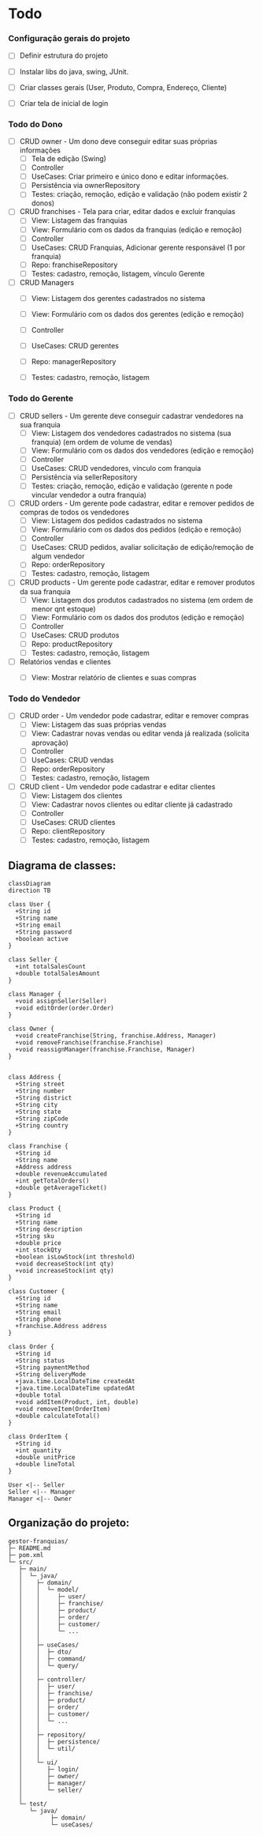 # Todo

### Configuração gerais do projeto
- [ ] Definir estrutura do projeto
- [ ] Instalar libs do java, swing, JUnit.
- [ ] Criar classes gerais (User, Produto, Compra, Endereço, Cliente)
- [ ] Criar tela de inicial de login


### Todo do Dono
- [ ] CRUD owner - Um dono deve conseguir editar suas próprias informações
  - [ ] Tela de edição (Swing)
  - [ ] Controller
  - [ ] UseCases: Criar primeiro e único dono e editar informações.
  - [ ] Persistência via ownerRepository
  - [ ] Testes: criação, remoção, edição e validação (não podem existir 2 donos)

- [ ] CRUD franchises - Tela para criar, editar dados e excluir franquias
  - [ ] View: Listagem das franquias
  - [ ] View: Formulário com os dados da franquias (edição e remoção)
  - [ ] Controller
  - [ ] UseCases: CRUD Franquias, Adicionar gerente responsável (1 por franquia)
  - [ ] Repo: franchiseRepository
  - [ ] Testes: cadastro, remoção, listagem, vínculo Gerente

- [ ] CRUD Managers
  - [ ] View: Listagem dos gerentes cadastrados no sistema
  - [ ] View: Formulário com os dados dos gerentes (edição e remoção)
  - [ ] Controller
  - [ ] UseCases: CRUD gerentes
  - [ ] Repo: managerRepository
  - [ ] Testes: cadastro, remoção, listagem


### Todo do Gerente
- [ ] CRUD sellers - Um gerente deve conseguir cadastrar vendedores na sua franquia
  - [ ] View: Listagem dos vendedores cadastrados no sistema (sua franquia) (em ordem de volume de vendas)
  - [ ] View: Formulário com os dados dos vendedores (edição e remoção)
  - [ ] Controller
  - [ ] UseCases: CRUD vendedores, vínculo com franquia
  - [ ] Persistência via sellerRepository
  - [ ] Testes: criação, remoção, edição e validação (gerente n pode vincular vendedor a outra franquia)

- [ ] CRUD orders - Um gerente pode cadastrar, editar e remover pedidos de compras de todos os vendedores
  - [ ] View: Listagem dos pedidos cadastrados no sistema
  - [ ] View: Formulário com os dados dos pedidos (edição e remoção)
  - [ ] Controller
  - [ ] UseCases: CRUD pedidos, avaliar solicitação de edição/remoção de algum vendedor
  - [ ] Repo: orderRepository
  - [ ] Testes: cadastro, remoção, listagem

- [ ] CRUD products - Um gerente pode cadastrar, editar e remover produtos da sua franquia
  - [ ] View: Listagem dos produtos cadastrados no sistema (em ordem de menor qnt estoque)
  - [ ] View: Formulário com os dados dos produtos (edição e remoção)
  - [ ] Controller
  - [ ] UseCases: CRUD produtos
  - [ ] Repo: productRepository
  - [ ] Testes: cadastro, remoção, listagem

- [ ] Relatórios vendas e clientes
  - [ ] View: Mostrar relatório de clientes e suas compras


### Todo do Vendedor
- [ ] CRUD order - Um vendedor pode cadastrar, editar e remover compras
  - [ ] View: Listagem das suas próprias vendas
  - [ ] View: Cadastrar novas vendas ou editar venda já realizada (solicita aprovação)
  - [ ] Controller
  - [ ] UseCases: CRUD vendas
  - [ ] Repo: orderRepository
  - [ ] Testes: cadastro, remoção, listagem

- [ ] CRUD client - Um vendedor pode cadastrar e editar clientes
  - [ ] View: Listagem dos clientes
  - [ ] View: Cadastrar novos clientes ou editar cliente já cadastrado
  - [ ] Controller
  - [ ] UseCases: CRUD clientes
  - [ ] Repo: clientRepository
  - [ ] Testes: cadastro, remoção, listagem

## Diagrama de classes:
``` mermaid
classDiagram
direction TB

class User {
  +String id
  +String name
  +String email
  +String password
  +boolean active
}

class Seller {
  +int totalSalesCount
  +double totalSalesAmount
}

class Manager {
  +void assignSeller(Seller)
  +void editOrder(order.Order)
}

class Owner {
  +void createFranchise(String, franchise.Address, Manager)
  +void removeFranchise(franchise.Franchise)
  +void reassignManager(franchise.Franchise, Manager)
}


class Address {
  +String street
  +String number
  +String district
  +String city
  +String state
  +String zipCode
  +String country
}

class Franchise {
  +String id
  +String name
  +Address address
  +double revenueAccumulated
  +int getTotalOrders()
  +double getAverageTicket()
}

class Product {
  +String id
  +String name
  +String description
  +String sku
  +double price
  +int stockQty
  +boolean isLowStock(int threshold)
  +void decreaseStock(int qty)
  +void increaseStock(int qty)
}

class Customer {
  +String id
  +String name
  +String email
  +String phone
  +franchise.Address address
}

class Order {
  +String id
  +String status
  +String paymentMethod
  +String deliveryMode
  +java.time.LocalDateTime createdAt
  +java.time.LocalDateTime updatedAt
  +double total
  +void addItem(Product, int, double)
  +void removeItem(OrderItem)
  +double calculateTotal()
}

class OrderItem {
  +String id
  +int quantity
  +double unitPrice
  +double lineTotal
}

User <|-- Seller
Seller <|-- Manager
Manager <|-- Owner

```


## Organização do projeto:

```
gestor-franquias/
├─ README.md
├─ pom.xml
└─ src/
   ├─ main/
   │  └─ java/
   │    ├─ domain/
   │    │  └─ model/
   │    │     ├─ user/
   │    │     ├─ franchise/
   │    │     ├─ product/
   │    │     ├─ order/
   │    │     ├─ customer/
   │    │     └─ ...
   │    │
   │    ├─ useCases/
   │    │  ├─ dto/
   │    │  ├─ command/
   │    │  └─ query/
   │    │
   │    ├─ controller/
   │    │  ├─ user/
   │    │  ├─ franchise/
   │    │  ├─ product/
   │    │  ├─ order/
   │    │  ├─ customer/
   │    │  └─ ...
   │    │
   │    ├─ repository/
   │    │  ├─ persistence/
   │    │  └─ util/
   │    │
   │    └─ ui/
   │       ├─ login/
   │       ├─ owner/
   │       ├─ manager/
   │       └─ seller/
   │
   └─ test/
      └─ java/
            ├─ domain/
            └─ useCases/

```

